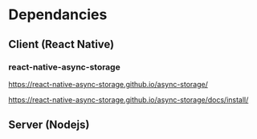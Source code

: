 # Dependancies

## Client (React Native)

### react-native-async-storage

https://react-native-async-storage.github.io/async-storage/

https://react-native-async-storage.github.io/async-storage/docs/install/

## Server (Nodejs)